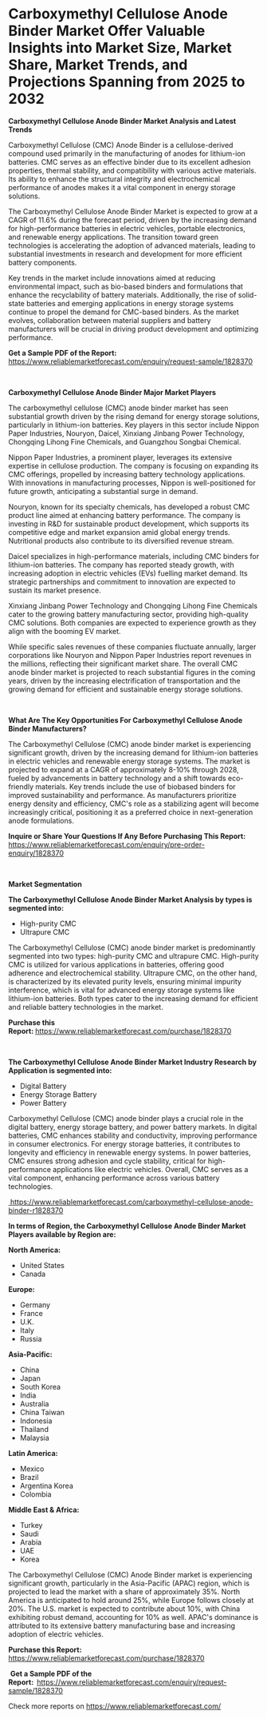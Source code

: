 <p><h1>Carboxymethyl Cellulose Anode Binder Market Offer Valuable Insights into Market Size, Market Share, Market Trends, and Projections Spanning from 2025 to 2032</h1></p><p><strong>Carboxymethyl Cellulose Anode Binder Market Analysis and Latest Trends</strong></p>
<p><p>Carboxymethyl Cellulose (CMC) Anode Binder is a cellulose-derived compound used primarily in the manufacturing of anodes for lithium-ion batteries. CMC serves as an effective binder due to its excellent adhesion properties, thermal stability, and compatibility with various active materials. Its ability to enhance the structural integrity and electrochemical performance of anodes makes it a vital component in energy storage solutions.</p><p>The Carboxymethyl Cellulose Anode Binder Market is expected to grow at a CAGR of 11.6% during the forecast period, driven by the increasing demand for high-performance batteries in electric vehicles, portable electronics, and renewable energy applications. The transition toward green technologies is accelerating the adoption of advanced materials, leading to substantial investments in research and development for more efficient battery components.</p><p>Key trends in the market include innovations aimed at reducing environmental impact, such as bio-based binders and formulations that enhance the recyclability of battery materials. Additionally, the rise of solid-state batteries and emerging applications in energy storage systems continue to propel the demand for CMC-based binders. As the market evolves, collaboration between material suppliers and battery manufacturers will be crucial in driving product development and optimizing performance.</p></p>
<p><strong>Get a Sample PDF of the Report:&nbsp;</strong> <a href="https://www.reliablemarketforecast.com/enquiry/request-sample/1828370?utm_campaign=1110&utm_medium=2&utm_source=Github&utm_content=ia&utm_term=03022025&utm_id=carboxymethyl-cellulose-anode-binder">https://www.reliablemarketforecast.com/enquiry/request-sample/1828370</a></p>
<p>&nbsp;</p>
<p><strong>Carboxymethyl Cellulose Anode Binder Major Market Players</strong></p>
<p><p>The carboxymethyl cellulose (CMC) anode binder market has seen substantial growth driven by the rising demand for energy storage solutions, particularly in lithium-ion batteries. Key players in this sector include Nippon Paper Industries, Nouryon, Daicel, Xinxiang Jinbang Power Technology, Chongqing Lihong Fine Chemicals, and Guangzhou Songbai Chemical.</p><p>Nippon Paper Industries, a prominent player, leverages its extensive expertise in cellulose production. The company is focusing on expanding its CMC offerings, propelled by increasing battery technology applications. With innovations in manufacturing processes, Nippon is well-positioned for future growth, anticipating a substantial surge in demand.</p><p>Nouryon, known for its specialty chemicals, has developed a robust CMC product line aimed at enhancing battery performance. The company is investing in R&D for sustainable product development, which supports its competitive edge and market expansion amid global energy trends. Nutritional products also contribute to its diversified revenue stream.</p><p>Daicel specializes in high-performance materials, including CMC binders for lithium-ion batteries. The company has reported steady growth, with increasing adoption in electric vehicles (EVs) fuelling market demand. Its strategic partnerships and commitment to innovation are expected to sustain its market presence.</p><p>Xinxiang Jinbang Power Technology and Chongqing Lihong Fine Chemicals cater to the growing battery manufacturing sector, providing high-quality CMC solutions. Both companies are expected to experience growth as they align with the booming EV market.</p><p>While specific sales revenues of these companies fluctuate annually, larger corporations like Nouryon and Nippon Paper Industries report revenues in the millions, reflecting their significant market share. The overall CMC anode binder market is projected to reach substantial figures in the coming years, driven by the increasing electrification of transportation and the growing demand for efficient and sustainable energy storage solutions.</p></p>
<p>&nbsp;</p>
<p><strong>What Are The Key Opportunities For Carboxymethyl Cellulose Anode Binder Manufacturers?</strong></p>
<p><p>The Carboxymethyl Cellulose (CMC) anode binder market is experiencing significant growth, driven by the increasing demand for lithium-ion batteries in electric vehicles and renewable energy storage systems. The market is projected to expand at a CAGR of approximately 8-10% through 2028, fueled by advancements in battery technology and a shift towards eco-friendly materials. Key trends include the use of biobased binders for improved sustainability and performance. As manufacturers prioritize energy density and efficiency, CMC's role as a stabilizing agent will become increasingly critical, positioning it as a preferred choice in next-generation anode formulations.</p></p>
<p><strong>Inquire or Share Your Questions If Any Before Purchasing This Report:</strong> <a href="https://www.reliablemarketforecast.com/enquiry/pre-order-enquiry/1828370?utm_campaign=1110&utm_medium=2&utm_source=Github&utm_content=ia&utm_term=03022025&utm_id=carboxymethyl-cellulose-anode-binder">https://www.reliablemarketforecast.com/enquiry/pre-order-enquiry/1828370</a></p>
<p>&nbsp;</p>
<p><strong>Market Segmentation</strong></p>
<p><strong>The Carboxymethyl Cellulose Anode Binder Market Analysis by types is segmented into:</strong></p>
<p><ul><li>High-purity CMC</li><li>Ultrapure CMC</li></ul></p>
<p><p>The Carboxymethyl Cellulose (CMC) anode binder market is predominantly segmented into two types: high-purity CMC and ultrapure CMC. High-purity CMC is utilized for various applications in batteries, offering good adherence and electrochemical stability. Ultrapure CMC, on the other hand, is characterized by its elevated purity levels, ensuring minimal impurity interference, which is vital for advanced energy storage systems like lithium-ion batteries. Both types cater to the increasing demand for efficient and reliable battery technologies in the market.</p></p>
<p><strong>Purchase this Report:&nbsp;</strong><a href="https://www.reliablemarketforecast.com/purchase/1828370?utm_campaign=1110&utm_medium=2&utm_source=Github&utm_content=ia&utm_term=03022025&utm_id=carboxymethyl-cellulose-anode-binder">https://www.reliablemarketforecast.com/purchase/1828370</a></p>
<p>&nbsp;</p>
<p><strong>The Carboxymethyl Cellulose Anode Binder Market Industry Research by Application is segmented into:</strong></p>
<p><ul><li>Digital Battery</li><li>Energy Storage Battery</li><li>Power Battery</li></ul></p>
<p><p>Carboxymethyl Cellulose (CMC) anode binder plays a crucial role in the digital battery, energy storage battery, and power battery markets. In digital batteries, CMC enhances stability and conductivity, improving performance in consumer electronics. For energy storage batteries, it contributes to longevity and efficiency in renewable energy systems. In power batteries, CMC ensures strong adhesion and cycle stability, critical for high-performance applications like electric vehicles. Overall, CMC serves as a vital component, enhancing performance across various battery technologies.</p></p>
<p><a href="https://www.reliablemarketforecast.com/carboxymethyl-cellulose-anode-binder-r1828370?utm_campaign=1110&utm_medium=2&utm_source=Github&utm_content=ia&utm_term=03022025&utm_id=carboxymethyl-cellulose-anode-binder">&nbsp;https://www.reliablemarketforecast.com/carboxymethyl-cellulose-anode-binder-r1828370</a></p>
<p><strong>In terms of Region, the Carboxymethyl Cellulose Anode Binder Market Players available by Region are:</strong></p>
<p>
    <p> <strong> North America: </strong>
        <ul>
            <li>United States</li>
            <li>Canada</li>
        </ul>
        </p> 
    <p> <strong> Europe: </strong>
        <ul>
            <li>Germany</li>
            <li>France</li>
            <li>U.K.</li>
            <li>Italy</li>
            <li>Russia</li>
        </ul>
        </p> 
    <p> <strong> Asia-Pacific: </strong>
        <ul>
            <li>China</li>
            <li>Japan</li>
            <li>South Korea</li>
            <li>India</li>
            <li>Australia</li>
            <li>China Taiwan</li>
            <li>Indonesia</li>
            <li>Thailand</li>
            <li>Malaysia</li>
        </ul>
        </p> 
    <p> <strong> Latin America: </strong>
        <ul>
            <li>Mexico</li>
            <li>Brazil</li>
            <li>Argentina Korea</li>
            <li>Colombia</li>
        </ul>
        </p> 
    <p> <strong> Middle East & Africa: </strong>
        <ul>
            <li>Turkey</li>
            <li>Saudi</li>
            <li>Arabia</li>
            <li>UAE</li>
            <li>Korea</li>
        </ul>
    </p>
    </p>
<p><p>The Carboxymethyl Cellulose (CMC) Anode Binder market is experiencing significant growth, particularly in the Asia-Pacific (APAC) region, which is projected to lead the market with a share of approximately 35%. North America is anticipated to hold around 25%, while Europe follows closely at 20%. The U.S. market is expected to contribute about 10%, with China exhibiting robust demand, accounting for 10% as well. APAC's dominance is attributed to its extensive battery manufacturing base and increasing adoption of electric vehicles.</p></p>
<p><strong>Purchase this Report: </strong><a href="https://www.reliablemarketforecast.com/purchase/1828370?utm_campaign=1110&utm_medium=2&utm_source=Github&utm_content=ia&utm_term=03022025&utm_id=carboxymethyl-cellulose-anode-binder">https://www.reliablemarketforecast.com/purchase/1828370</a></p>
<p>&nbsp;<strong>Get a Sample PDF of the Report:&nbsp;&nbsp;</strong><a href="https://www.reliablemarketforecast.com/enquiry/request-sample/1828370?utm_campaign=1110&utm_medium=2&utm_source=Github&utm_content=ia&utm_term=03022025&utm_id=carboxymethyl-cellulose-anode-binder">https://www.reliablemarketforecast.com/enquiry/request-sample/1828370</a></p>
<p><strong></strong></p>
<p>Check more reports on <a href="https://www.reliablemarketforecast.com/?utm_campaign=1110&utm_medium=2&utm_source=Github&utm_content=ia&utm_term=03022025&utm_id=carboxymethyl-cellulose-anode-binder">https://www.reliablemarketforecast.com/</a></p>